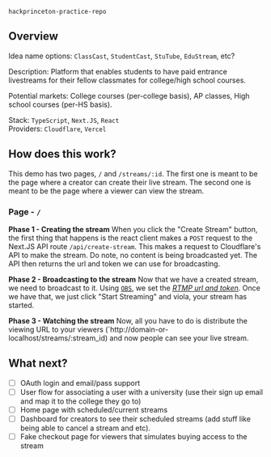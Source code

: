 `hackprinceton-practice-repo`

## Overview

Idea name options: `ClassCast`, `StudentCast`, `StuTube`, `EduStream`, etc?

Description: Platform that enables students to have paid entrance livestreams for their fellow classmates for college/high school courses.

Potential markets: College courses (per-college basis), AP classes, High school courses (per-HS basis).

Stack: `TypeScript`, `Next.JS`, `React`  
Providers: `Cloudflare`, `Vercel`

## How does this work?

This demo has two pages, `/` and `/streams/:id`. The first one is meant to be the page where a creator can create their live stream. The second one is meant to be the page where a viewer can view the stream.

### Page - `/`

****Phase 1 - Creating the stream****
When you click the "Create Stream" button, the first thing that happens is the react client makes a `POST` request to the Next.JS API route `/api/create-stream`. This makes a request to Cloudflare's API to make the stream. Do note, no content is being broadcasted yet. The API then returns the url and token we can use for broadcasting.

****Phase 2 - Broadcasting to the stream****
Now that we have a created stream, we need to broadcast to it. Using [`OBS`](https://obsproject.com/), we set the [_RTMP url and token_](https://www.youtube.com/watch?v=EygAwWRN_G0). Once we have that, we just click "Start Streaming" and viola, your stream has started.

****Phase 3 - Watching the stream****
Now, all you have to do is distribute the viewing URL to your viewers (`http://domain-or-localhost/streams/:stream_id) and now people can see your live stream.

## What next?

- [ ] OAuth login and email/pass support
- [ ] User flow for associating a user with a university (use their sign up email and map it to the college they go to)
- [ ] Home page with scheduled/current streams
- [ ] Dashboard for creators to see their scheduled streams (add stuff like being able to cancel a stream and etc).
- [ ] Fake checkout page for viewers that simulates buying access to the stream
